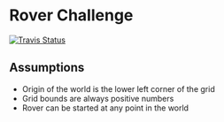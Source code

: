 # Rover Challenge
<a href="https://travis-ci.org/parrott-kevin/rover-challenge"><img alt="Travis Status" src="https://travis-ci.org/parrott-kevin/rover-challenge.svg"></a>

## Assumptions
* Origin of the world is the lower left corner of the grid
* Grid bounds are always positive numbers
* Rover can be started at any point in the world
